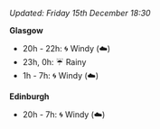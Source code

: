 *Updated: Friday 15th December 18:30*

**Glasgow**

* 20h - 22h: :cyclone: Windy (:cloud:)
* 23h, 0h: :umbrella: Rainy
* 1h - 7h: :cyclone: Windy (:cloud:)

**Edinburgh**

* 20h - 7h: :cyclone: Windy (:cloud:)
